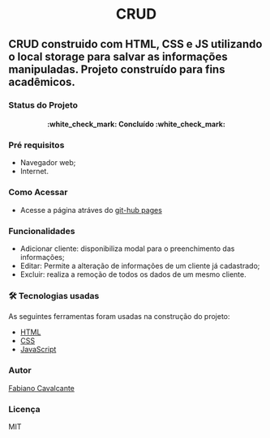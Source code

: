 <h1 align="center">CRUD</h1>

## CRUD construido com HTML, CSS e JS utilizando o local storage para salvar as informações manipuladas. Projeto construído para fins acadêmicos.

### Status do Projeto

<h4 align="center"> 
	:white_check_mark: Concluído :white_check_mark:
</h4>

### Pré requisitos

- Navegador web;
- Internet.

### Como Acessar

- Acesse a página atráves do [git-hub pages](https://devfabianocavalcante.github.io/CRUD/)

### Funcionalidades 

- Adicionar cliente: disponibiliza modal para o preenchimento das informações;
- Editar: Permite a alteração de informações de um cliente já cadastrado;
- Excluir: realiza a remoção de todos os dados de um mesmo cliente.

### 🛠 Tecnologias usadas

As seguintes ferramentas foram usadas na construção do projeto:

- [HTML](https://developer.mozilla.org/pt-BR/docs/Web/HTML)
- [CSS](https://developer.mozilla.org/pt-BR/docs/Web/CSS)
- [JavaScript](https://developer.mozilla.org/pt-BR/docs/Web/JavaScript)

### Autor

<a href="https://www.linkedin.com/in/fabiano-cavalcante-99811221a/">Fabiano Cavalcante</a>

### Licença

MIT

